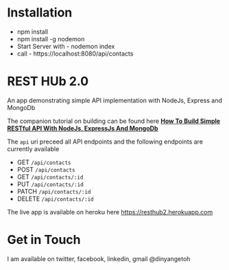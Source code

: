 # Installation

* npm install
* npm install -g nodemon
* Start Server with - nodemon index
* call - https://localhost:8080/api/contacts

# REST HUb 2.0

An app demonstrating simple API implementation with NodeJs, Express and MongoDb

The companion tutorial on building can be found here <b>[How To Build Simple RESTful API With NodeJs, ExpressJs And MongoDb](https://medium.com/@dinyangetoh/how-to-build-simple-restful-api-with-nodejs-expressjs-and-mongodb-99348012925d)</b> 

The `api` uri preceed all API endpoints and the following endpoints are currently available
* GET `/api/contacts`
* POST `/api/contacts`
* GET `/api/contacts/:id`
* PUT `/api/contacts/:id`
* PATCH `/api/contacts/:id`
* DELETE `/api/contacts/:id`

The live app is available on heroku here
https://resthub2.herokuapp.com



Get in Touch
===============

I am available on twitter, facebook, linkedin, gmail @dinyangetoh